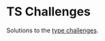 # TS Challenges

Solutions to the [type challenges](https://github.com/type-challenges/type-challenges).

